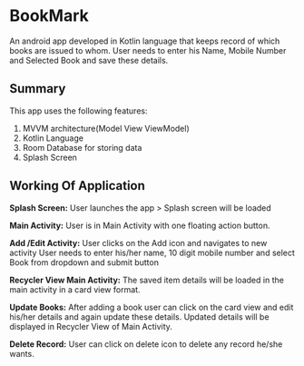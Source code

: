 # BookMark
An android app developed in Kotlin language that keeps record of which books are issued to whom. User needs to enter his Name, Mobile Number and Selected Book and save these details.

## Summary
This app uses the following features:
1. MVVM architecture(Model View ViewModel)
2. Kotlin Language 
3. Room Database for storing data
4. Splash Screen

## Working Of Application

**Splash Screen:** User launches the app > Splash screen will be loaded

**Main Activity:** User is in Main Activity with one floating action button.

**Add /Edit Activity:** User clicks on the Add icon and navigates to new activity 
User needs to enter his/her name, 10 digit mobile number and select Book from dropdown and submit button

**Recycler View Main Activity:** The saved item details will be loaded in the main activity in a card view format.

**Update Books:**  After adding a book user can click on the card view and edit his/her details and again update these details. Updated details will be displayed in Recycler View of Main Activity.

**Delete Record:** User can click on delete icon to delete any record he/she wants.


